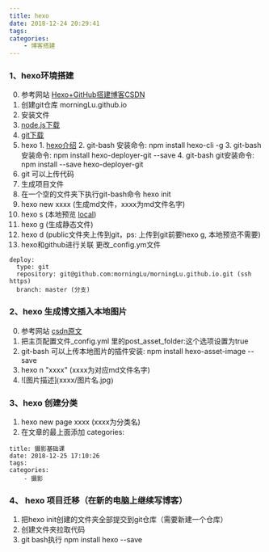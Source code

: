```yaml
---
title: hexo
date: 2018-12-24 20:29:41
tags:
categories:
    - 博客搭建
---
```

### 1、hexo环境搭建
0. 参考网站 [Hexo+GitHub搭建博客CSDN](https://blog.csdn.net/qq_27754983/article/details/76143478)
1. 创建git仓库 morningLu.github.io
2. 安装文件
  1. [node.js下载](https://nodejs.org/en/download/)
  2. [git下载](https://git-for-windows.github.io/)
  3. hexo
    1. [hexo介绍](https://hexo.io/zh-cn/docs/index.html)
    2. git-bash 安装命令: npm install hexo-cli -g
    3. git-bash 安装命令: npm install hexo-deployer-git \-\-save
    4. git-bash git安装命令: npm install \-\-save hexo-deployer-git
3. git 可以上传代码
4. 生成项目文件
  1. 在一个空的文件夹下执行git-bash命令 hexo init
  2. hexo new xxxx (生成md文件，xxxx为md文件名字)
  3. hexo s (本地预览 [local](http://127.0.0.1:4000/))
  3. hexo g (生成静态文件)
  4. hexo d (public文件夹上传到git，ps: 上传到git前要hexo g, 本地预览不需要)
5. hexo和github进行关联
  更改_config.ym文件
  ```
  deploy:
    type: git
    repository: git@github.com:morningLu/morningLu.github.io.git (ssh https)
    branch: master (分支)
  ```
### 2、hexo 生成博文插入本地图片
0. 参考网站 [csdn原文](https://blog.csdn.net/hqweay/article/details/80847495)
1. 把主页配置文件_config.yml 里的post_asset_folder:这个选项设置为true
2. git-bash 可以上传本地图片的插件安装: npm install hexo-asset-image \-\-save
3. hexo n "xxxx" (xxxx为对应md文件名字)
4. ![图片描述]<font face="黑体">(</font>xxxx/图片名.jpg<font face="黑体">)</font>

### 3、hexo 创建分类
1. hexo new page xxxx (xxxx为分类名)
2. 在文章的最上面添加 categories:
```
title: 摄影基础课
date: 2018-12-25 17:10:26
tags:
categories:
    - 摄影
```

### 4、 hexo 项目迁移（在新的电脑上继续写博客）
1. 把hexo init创建的文件夹全部提交到git仓库（需要新建一个仓库）
2. 创建文件夹拉取代码
3. git bash执行 npm install hexo \-\-save
